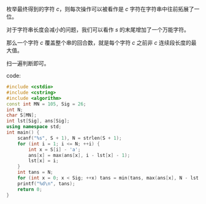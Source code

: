 枚举最终得到的字符 $c$，则每次操作可以被看作是 $c$ 字符在字符串中往前拓展了一位。

对于字符串长度会减小的问题，我们可以看作 $s$ 的末尾增加了一个万能字符。

那么一个字符 $c$ 覆盖整个串的回合数，就是每个字符 $c$ 之前非 $c$ 连续段长度的最大值。

扫一遍判断即可。

code:
```cpp
#include <cstdio>
#include <cstring>
#include <algorithm>
const int MN = 105, Sig = 26;
int N;
char S[MN];
int lst[Sig], ans[Sig];
using namespace std;
int main() {
	scanf("%s", S + 1), N = strlen(S + 1);
	for (int i = 1; i <= N; ++i) {
		int x = S[i] - 'a';
		ans[x] = max(ans[x], i - lst[x] - 1);
		lst[x] = i;
	}
	int tans = N;
	for (int x = 0; x < Sig; ++x) tans = min(tans, max(ans[x], N - lst[x]));
	printf("%d\n", tans);
	return 0;
}
```